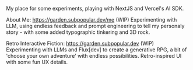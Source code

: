 My place for some experiments, playing with NextJS and Vercel's AI SDK.

About Me: https://garden.subpopular.dev/me
(WIP) Experimenting with LLM, using endless feedback and prompt engineering to tell my personaly story - with some added typographic tinkering and 3D rock.

Retro Interactive Fiction: https://garden.subpopular.dev
(WIP) Experimenting with LLMs and Flux[dev] to create a generative RPG, a bit of 'choose your own adventure' with endless possibilities. Retro-inspired UI with some fun UX details. 
